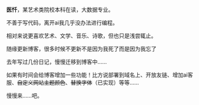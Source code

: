 **医忏**，某艺术类院校本科在读，大数据专业。

不善于写代码，离开ai我几乎没办法进行编程。

相对来说更喜欢艺术、文学、音乐、诗歌，但也只是浅尝辄止。

随缘更新博客，很多时候不更新不是因为我死了而是因为我忘了

去年写过几份日记，慢慢迁移到博客中……

如果有时间会给博客增加一些功能！比方说部署到域名上、开放友链、增加ai客服、~~自定义网站主题颜色~~、~~替换字体~~（已实现）等等……

慢慢来……吧。
